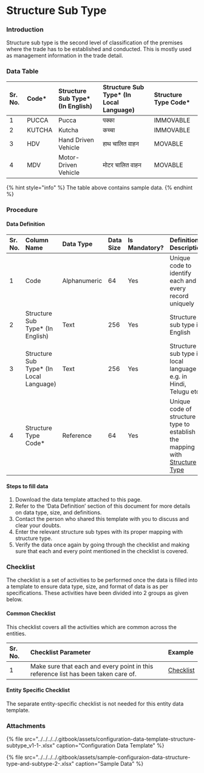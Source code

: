 # Structure Sub Type

### Introduction

Structure sub type is the second level of classification of the premises where the trade has to be established and conducted. This is mostly used as management information in the trade detail.

### Data Table

| Sr. No. | Code\* | Structure Sub Type\* \(In English\) | Structure Sub Type\* \(In Local Language\) | Structure Type Code\* |
| :--- | :--- | :--- | :--- | :--- |
| 1 | PUCCA | Pucca | पक्का | IMMOVABLE |
| 2 | KUTCHA | Kutcha | कच्चा | IMMOVABLE |
| 3 | HDV | Hand Driven Vehicle | हाथ चालित वाहन | MOVABLE |
| 4 | MDV | Motor-Driven Vehicle | मोटर चालित वाहन | MOVABLE |

{% hint style="info" %}
The table above contains sample data.
{% endhint %}

### Procedure

#### Data Definition

| Sr. No. | Column Name | Data Type | Data Size | Is Mandatory? | Definition/ Description |
| :--- | :--- | :--- | :--- | :--- | :--- |
| 1 | Code | Alphanumeric | 64 | Yes | Unique code to identify each and every record uniquely |
| 2 | Structure Sub Type\* \(In English\) | Text | 256 | Yes | Structure sub type in English |
| 3 | Structure Sub Type\* \(In Local Language\) | Text | 256 | Yes | Structure sub type in local language e.g. in Hindi, Telugu etc. |
| 4 | Structure Type Code\* | Reference | 64 | Yes | Unique code of structure type to establish the mapping with [Structure Type](structure-type.md) |

#### Steps to fill data

1. Download the data template attached to this page.
2. Refer to the ‘Data Definition’ section of this document for more details on data type, size, and definitions.
3. Contact the person who shared this template with you to discuss and clear your doubts.
4. Enter the relevant structure sub types with its proper mapping with structure type.
5. Verify the data once again by going through the checklist and making sure that each and every point mentioned in the checklist is covered.

### Checklist

The checklist is a set of activities to be performed once the data is filled into a template to ensure data type, size, and format of data is as per specifications. These activities have been divided into 2 groups as given below.

#### Common Checklist

This checklist covers all the activities which are common across the entities.

| Sr. No. | Checklist Parameter | Example |
| :--- | :--- | :--- |
| 1 | Make sure that each and every point in this reference list has been taken care of. | [Checklist](../common-config/checklist.md) |

#### Entity Specific Checklist

The separate entity-specific checklist is not needed for this entity data template.

### Attachments

{% file src="../../../../.gitbook/assets/configuration-data-template-structure-subtype\_v1-1-.xlsx" caption="Configuration Data Template" %}

{% file src="../../../../.gitbook/assets/sample-configuraion-data-structure-type-and-subtype-2-.xlsx" caption="Sample Data" %}

